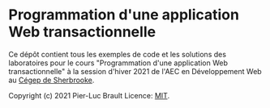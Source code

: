 # Programmation d'une application Web transactionnelle

Ce dépôt contient tous les exemples de code et les solutions des laboratoires pour le cours "Programmation d'une application Web transactionnelle" à la session d'hiver 2021 de l'AEC en Développement Web au [Cégep de Sherbrooke](https://www.cegepsherbrooke.qc.ca/).

Copyright (c) 2021 Pier-Luc Brault
Licence: [MIT](LICENSE).
